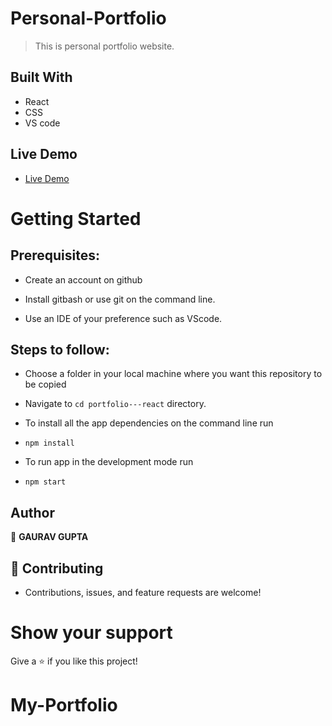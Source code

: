 # Personal-Portfolio
> This is personal portfolio website.


## Built With

- React
- CSS
- VS code

## Live Demo

- [Live Demo]()


# Getting Started
## Prerequisites:


- Create an account on github

- Install gitbash or use git on the command line.

- Use an IDE of your preference such as VScode.

## Steps to follow:

- Choose a folder in your local machine where you want this repository to be copied



- Navigate to `cd portfolio---react`  directory.

- To install all the app dependencies on the command line run
- ```
  npm install
  ``` 
- To run app in the development mode run 
- ```
  npm start
  ```


## Author

:man: **GAURAV GUPTA**


## 🤝 Contributing
- Contributions, issues, and feature requests are welcome!

# Show your support
Give a ⭐ if you like this project!

# My-Portfolio
